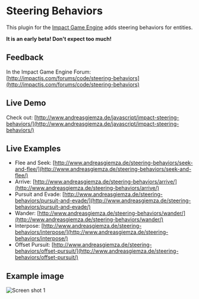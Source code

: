 # Steering Behaviors
This plugin for the [Impact Game Engine](http://impactjs.com/) adds steering behaviors for entities.

**It is an early beta! Don't expect too much!**

## Feedback
In the Impact Game Engine Forum: [http://impactjs.com/forums/code/steering-behaviors](http://impactjs.com/forums/code/steering-behaviors)

## Live Demo
Check out: [http://www.andreasgiemza.de/javascript/impact-steering-behaviors/](http://www.andreasgiemza.de/javascript/impact-steering-behaviors/)

## Live Examples
* Flee and Seek: [http://www.andreasgiemza.de/steering-behaviors/seek-and-flee/](http://www.andreasgiemza.de/steering-behaviors/seek-and-flee/)
* Arrive: [http://www.andreasgiemza.de/steering-behaviors/arrive/](http://www.andreasgiemza.de/steering-behaviors/arrive/)
* Pursuit and Evade: [http://www.andreasgiemza.de/steering-behaviors/pursuit-and-evade/](http://www.andreasgiemza.de/steering-behaviors/pursuit-and-evade/)
* Wander: [http://www.andreasgiemza.de/steering-behaviors/wander/](http://www.andreasgiemza.de/steering-behaviors/wander/)
* Interpose: [http://www.andreasgiemza.de/steering-behaviors/interpose/](http://www.andreasgiemza.de/steering-behaviors/interpose/)
* Offset Pursuit: [http://www.andreasgiemza.de/steering-behaviors/offset-pursuit/](http://www.andreasgiemza.de/steering-behaviors/offset-pursuit/)

## Example image
![Screen shot 1](https://raw.github.com/hurik/impact-steering-behaviors/master/example.png)
